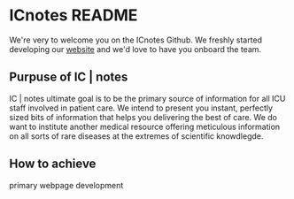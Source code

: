 # ICnotes README

We're very to welcome you on the ICnotes Github. We freshly started developing our [website](https://icnotes.org) and we'd love to have you onboard the team.

## Purpuse of IC | notes

IC | notes ultimate goal is to be the primary source of information for all ICU staff involved in patient care. We intend to present you instant, perfectly sized bits of information that helps you delivering the best of care. We do want to institute another medical resource offering meticulous information on all sorts of rare diseases at the extremes of scientific knowdlegde. 

## How to achieve





primary webpage development
